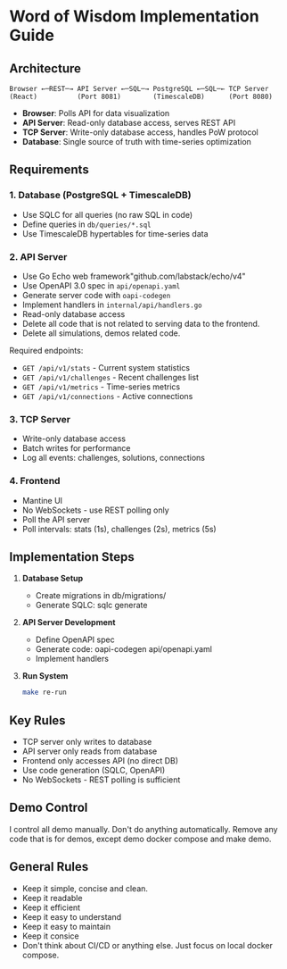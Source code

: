 # Word of Wisdom Implementation Guide

## Architecture

```shell
Browser ←─REST─→ API Server ←─SQL─→ PostgreSQL ←─SQL─← TCP Server
(React)          (Port 8081)        (TimescaleDB)      (Port 8080)
```

- **Browser**: Polls API for data visualization
- **API Server**: Read-only database access, serves REST API
- **TCP Server**: Write-only database access, handles PoW protocol
- **Database**: Single source of truth with time-series optimization

## Requirements

### 1. Database (PostgreSQL + TimescaleDB)

- Use SQLC for all queries (no raw SQL in code)
- Define queries in `db/queries/*.sql`
- Use TimescaleDB hypertables for time-series data

### 2. API Server

- Use Go Echo web framework"github.com/labstack/echo/v4"
- Use OpenAPI 3.0 spec in `api/openapi.yaml`
- Generate server code with `oapi-codegen`
- Implement handlers in `internal/api/handlers.go`
- Read-only database access
- Delete all code that is not related to serving data to the frontend.
- Delete all simulations, demos related code.

Required endpoints:

- `GET /api/v1/stats` - Current system statistics
- `GET /api/v1/challenges` - Recent challenges list
- `GET /api/v1/metrics` - Time-series metrics
- `GET /api/v1/connections` - Active connections

### 3. TCP Server

- Write-only database access
- Batch writes for performance
- Log all events: challenges, solutions, connections

### 4. Frontend

- Mantine UI
- No WebSockets - use REST polling only
- Poll the API server
- Poll intervals: stats (1s), challenges (2s), metrics (5s)

## Implementation Steps

1. **Database Setup**

    - Create migrations in db/migrations/
    - Generate SQLC: sqlc generate

2. **API Server Development**

    - Define OpenAPI spec
    - Generate code: oapi-codegen api/openapi.yaml
    - Implement handlers

3. **Run System**

    ```bash
    make re-run
    ```

## Key Rules

- TCP server only writes to database
- API server only reads from database
- Frontend only accesses API (no direct DB)
- Use code generation (SQLC, OpenAPI)
- No WebSockets - REST polling is sufficient

## Demo Control

I control all demo manually. Don't do anything automatically. Remove any code that is for demos, except demo docker compose and make demo.

## General Rules

- Keep it simple, concise and clean.
- Keep it readable
- Keep it efficient
- Keep it easy to understand
- Keep it easy to maintain
- Keep it consice
- Don't think about CI/CD or anything else. Just focus on local docker compose.
